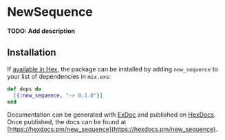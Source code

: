 # NewSequence

**TODO: Add description**

## Installation

If [available in Hex](https://hex.pm/docs/publish), the package can be installed
by adding `new_sequence` to your list of dependencies in `mix.exs`:

```elixir
def deps do
  [{:new_sequence, "~> 0.1.0"}]
end
```

Documentation can be generated with [ExDoc](https://github.com/elixir-lang/ex_doc)
and published on [HexDocs](https://hexdocs.pm). Once published, the docs can
be found at [https://hexdocs.pm/new_sequence](https://hexdocs.pm/new_sequence).

